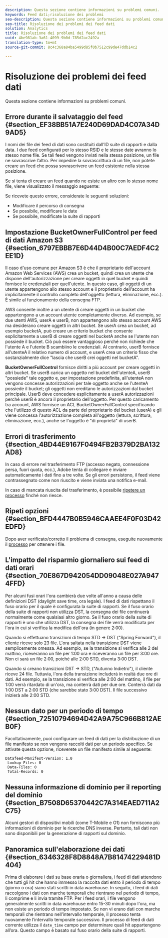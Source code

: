 ```yaml
---
description: Questa sezione contiene informazioni su problemi comuni.
keywords: Feed dati;risoluzione dei problemi
seo-description: Questa sezione contiene informazioni su problemi comuni.
seo-title: Risoluzione dei problemi dei feed dati
solution: Analytics
title: Risoluzione dei problemi dei feed dati
uuid: 4be981ab-3a61-4099-9b0d-785d2ac2492a
translation-type: tm+mt
source-git-commit: 8c4c368a84ba5499d85f0b7512c99de47ddb14c2

---
```



# Risoluzione dei problemi dei feed dati

Questa sezione contiene informazioni su problemi comuni.

## Errore durante il salvataggio del feed {#section_EF38BB51A7E240D69DAD4C07A34D9AD5}

I nomi dei file dei feed di dati sono costituiti dall’ID suite di rapporti e dalla data. I due feed configurati per lo stesso RSID e le stesse date avranno lo stesso nome file. Se tali feed vengono inviati nella stessa posizione, un file ne sovrascrive l’altro. Per impedire la sovrascrittura di un file, non potete creare un feed che possa sovrascrivere un feed esistente nella stessa posizione.

Se si tenta di creare un feed quando ne esiste un altro con lo stesso nome file, viene visualizzato il messaggio seguente:

Se ricevete questo errore, considerate le seguenti soluzioni:

* Modificare il percorso di consegna
* Se possibile, modificare le date
* Se possibile, modificate la suite di rapporti

## Impostazione BucketOwnerFullControl per feed di dati Amazon S3 {#section_6797EBBB7E6D44D4B00C7AEDF4C2EE1D}

Il caso d'uso comune per Amazon S3 è che il proprietario dell'account Amazon Web Services (AWS) crea un bucket, quindi crea un utente che dispone dell'autorizzazione per creare oggetti in quel bucket e quindi fornisce le credenziali per quell'utente. In questo caso, gli oggetti di un utente appartengono allo stesso account e il proprietario dell'account ha implicitamente il controllo completo dell'oggetto (lettura, eliminazione, ecc.). È simile al funzionamento della consegna FTP.

AWS consente inoltre a un utente di creare oggetti in un bucket che appartengono a un account utente completamente diverso. Ad esempio, se due utenti AWS, userA e userB, non appartengono allo stesso account AWS ma desiderano creare oggetti in altri bucket. Se userA crea un bucket, ad esempio bucketA, può creare un criterio bucket che consente esplicitamente a userB di creare oggetti nel bucketA anche se l'utente non possiede il bucket. Ciò può essere vantaggioso perché non richiede che l'utente A e l'utente B scambiino le credenziali. Al contrario, userB fornisce all'utenteA il relativo numero di account, e userA crea un criterio fisso che sostanzialmente dice "lascia che userB crei oggetti nel bucketA".

**BucketOwnerFullControl** fornisce diritti a più account per creare oggetti in altri bucket. Se userB carica un oggetto nel bucket dell'utenteA, userB "possiede" tale oggetto e, per impostazione predefinita, all'utenteA non vengono concesse autorizzazioni per tale oggetto anche se l'utenteA possiede il bucket; gli oggetti non ereditano le autorizzazioni dal bucket principale. UserB deve concedere esplicitamente a userA autorizzazioni perché userB è ancora il proprietario dell'oggetto. Per questo caricamento tra account, AWS fornisce un ACL BucketOwnerFullControl specificando che l'utilizzo di questo ACL da parte del proprietario del bucket (userA) e gli viene concessa l'autorizzazione completa all'oggetto (lettura, scrittura, eliminazione, ecc.), anche se l'oggetto è "di proprietà" di userB.

## Errori di trasferimento {#section_4BD44E9167F0494FB2B379D2BA132AD8}

In caso di errore nel trasferimento FTP (accesso negato, connessione persa, fuori quota, ecc.), Adobe tenta di collegare e inviare automaticamente i dati fino a tre volte. Se gli errori persistono, il feed viene contrassegnato come non riuscito e viene inviata una notifica e-mail.

In caso di mancata riuscita del trasferimento, è possibile [ripetere un processo](/help/export/analytics-data-feed/c-df-jobs/t-job-rerun.md) finché non riesce.

## Ripeti opzioni {#section_BFD4447B0B5946CAAEE4F0F03D42EDFD}

Dopo aver verificato/corretto il problema di consegna, eseguite nuovamente il [processo](/help/export/analytics-data-feed/c-df-jobs/t-job-rerun.md) per ottenere i file.

## L'impatto del risparmio giornaliero sui feed di dati orari {#section_70E867D942054DD09048E027A9474FFD}

Per alcuni fusi orari l'ora cambierà due volte all'anno a causa delle definizioni DST (daylight save time, ora legale). I feed di dati rispettano il fuso orario per il quale è configurata la suite di rapporti. Se il fuso orario della suite di rapporti non utilizza DST, la consegna dei file continuerà normalmente come qualsiasi altro giorno. Se il fuso orario della suite di rapporti è uno che utilizza DST, la consegna dei file verrà modificata per l'ora in cui si verifica la modifica dell'ora (in genere 2:00).

Quando si effettuano transizioni di tempo STD -&gt; DST ("Spring Forward"), il cliente riceve solo 23 file. L'ora saltata nella transizione DST viene semplicemente omessa. Ad esempio, se la transizione si verifica alle 2 del mattino, riceveranno un file per 1:00 ora e riceveranno un file per 3:00 ore. Non ci sarà un file 2:00, poiché alle 2:00 STD, diventa 3:00 DST.

Quando si creano transizioni DST -&gt; STD, ("Autunno Indietro"), il cliente riceve 24 file. Tuttavia, l'ora della transizione includerà in realtà due ore di dati. Ad esempio, se la transizione si verifica alle 2:00 del mattino, il file per 1:00 verrà ritardato di un'ora, ma conterrà dati per due ore. Conterrà dati da 1:00 DST a 2:00 STD (che sarebbe stato 3:00 DST). Il file successivo inizierà alle 2:00 STD.

## Nessun dato per un periodo di tempo {#section_72510794694D42A9A75C966B812AEB0F}

Facoltativamente, puoi configurare un feed di dati per la distribuzione di un file manifesto se non vengono raccolti dati per un periodo specifico. Se attivate questa opzione, riceverete un file manifesto simile al seguente:

```
Datafeed-Manifest-Version: 1.0
 Lookup-Files: 0
 Data-Files: 0
 Total-Records: 0
```

## Nessuna informazione di dominio per il reporting del dominio {#section_B7508D65370442C7A314EAED711A2C75}

  Alcuni gestori di dispositivi mobili (come T-Mobile e O1) non forniscono più informazioni di dominio per le ricerche DNS inverse. Pertanto, tali dati non sono disponibili per la generazione di rapporti sul dominio.

## Panoramica sull'elaborazione dei dati {#section_6346328F8D8848A7B81474229481D404}

Prima di elaborare i dati su base oraria o giornaliera, i feed di dati attendono che tutti gli hit che hanno immesso la raccolta dati entro il periodo di tempo (giorno o ora) siano stati scritti in data warehouse. In seguito, i feed di dati raccolgono i dati con marche temporali che rientrano nel periodo di tempo, li comprime e li invia tramite FTP. Per i feed orari, i file vengono generalmente scritti in data warehouse entro 15-30 minuti dopo l'ora, ma non esiste un periodo di tempo impostato. Se non vi erano dati con marche temporali che rientrano nell’intervallo temporale, il processo tenta nuovamente l’intervallo temporale successivo. Il processo di feed di dati corrente utilizza il `date_time` campo per determinare quali hit appartengono all’ora. Questo campo è basato sul fuso orario della suite di rapporti.
